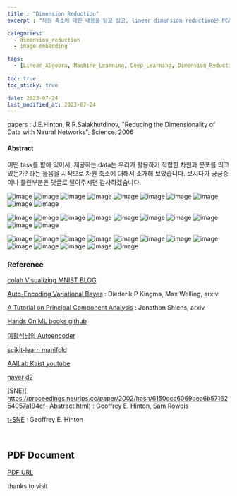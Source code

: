 ```yaml
---
title : "Dimension Reduction"
excerpt : "차원 축소에 대한 내용을 담고 있고, linear dimension reduction은 PCA, non-linear dimension reduction는 VQA를 통해 설명 하였다.. "

categories: 
  - dimension_reduction
  - image_embedding

tags:
  - [Linear_Algebra, Machine_Learning, Deep_Learning, Dimension_Reduction, Image_Embedding]
  
toc: true
toc_sticky: true

date: 2023-07-24
last_modified_at: 2023-07-24
---
```


papers : J.E.Hinton, R.R.Salakhutdinov, "Reducing the Dimensionality of Data with Neural Networks", Science, 2006

#### Abstract

어떤 task를 함에 있어서, 제공하는 data는 우리가 활용하기 적합한 차원과 분포를 띄고 있는가? 라는 물음을 시작으로 차원 축소에 대해서 소개해 보았습니다.
보시다가 궁금증이나 틀린부분은 댓글로 달아주시면 감사하겠습니다.


![image](./image/dimensrion_reduction/TechTalkCFP_dimension_reduction_page-0001.jpg)
![image](./image/dimensrion_reduction/TechTalkCFP_dimension_reduction_page-0002.jpg)
![image](./image/dimensrion_reduction/TechTalkCFP_dimension_reduction_page-0003.jpg)
![image](./image/dimensrion_reduction/TechTalkCFP_dimension_reduction_page-0004.jpg)
![image](./image/dimensrion_reduction/TechTalkCFP_dimension_reduction_page-0005.jpg)
![image](./image/dimensrion_reduction/TechTalkCFP_dimension_reduction_page-0006.jpg)
![image](./image/dimensrion_reduction/TechTalkCFP_dimension_reduction_page-0007.jpg)
![image](./image/dimensrion_reduction/TechTalkCFP_dimension_reduction_page-0008.jpg)
![image](./image/dimensrion_reduction/TechTalkCFP_dimension_reduction_page-0009.jpg)
![image](./image/dimensrion_reduction/TechTalkCFP_dimension_reduction_page-0010.jpg)

![image](./image/dimensrion_reduction/TechTalkCFP_dimension_reduction_page-0011.jpg)
![image](./image/dimensrion_reduction/TechTalkCFP_dimension_reduction_page-0012.jpg)
![image](./image/dimensrion_reduction/TechTalkCFP_dimension_reduction_page-0013.jpg)
![image](./image/dimensrion_reduction/TechTalkCFP_dimension_reduction_page-0014.jpg)
![image](./image/dimensrion_reduction/TechTalkCFP_dimension_reduction_page-0015.jpg)
![image](./image/dimensrion_reduction/TechTalkCFP_dimension_reduction_page-0016.jpg)
![image](./image/dimensrion_reduction/TechTalkCFP_dimension_reduction_page-0017.jpg)
![image](./image/dimensrion_reduction/TechTalkCFP_dimension_reduction_page-0018.jpg)
![image](./image/dimensrion_reduction/TechTalkCFP_dimension_reduction_page-0019.jpg)
![image](./image/dimensrion_reduction/TechTalkCFP_dimension_reduction_page-0020.jpg)

![image](./image/dimensrion_reduction/TechTalkCFP_dimension_reduction_page-0021.jpg)
![image](./image/dimensrion_reduction/TechTalkCFP_dimension_reduction_page-0022.jpg)
![image](./image/dimensrion_reduction/TechTalkCFP_dimension_reduction_page-0023.jpg)
![image](./image/dimensrion_reduction/TechTalkCFP_dimension_reduction_page-0024.jpg)
![image](./image/dimensrion_reduction/TechTalkCFP_dimension_reduction_page-0025.jpg)
![image](./image/dimensrion_reduction/TechTalkCFP_dimension_reduction_page-0026.jpg)
![image](./image/dimensrion_reduction/TechTalkCFP_dimension_reduction_page-0027.jpg)
![image](./image/dimensrion_reduction/TechTalkCFP_dimension_reduction_page-0028.jpg)
![image](./image/dimensrion_reduction/TechTalkCFP_dimension_reduction_page-0029.jpg)
![image](./image/dimensrion_reduction/TechTalkCFP_dimension_reduction_page-0030.jpg)
![image](./image/dimensrion_reduction/TechTalkCFP_dimension_reduction_page-0031.jpg)
![image](./image/dimensrion_reduction/TechTalkCFP_dimension_reduction_page-0032.jpg)
![image](./image/dimensrion_reduction/TechTalkCFP_dimension_reduction_page-0033.jpg)


### Reference

[colah Visualizing MNIST BLOG](https://colah.github.io/posts/2014-10-Visualizing-MNIST/​)

[Auto-Encoding Variational Bayes](https://arxiv.org/abs/1312.6114)​​
: Diederik P Kingma, Max Welling, arxiv

[A Tutorial on Principal Component Analysis](​​https://arxiv.org/abs/1404.1100​​)
: Jonathon Shlens, arxiv

[Hands On ML books github](https://github.com/ExcelsiorCJH/Hands-On-ML/​​)

[이활석님의 Autoencoder](https://www.slideshare.net/NaverEngineering/ss-96581209​​)

[scikit-learn manifold](https://scikit-learn.org/stable/modules/manifold.html#manifold​​)

[AAILab Kaist youtube ](https://www.youtube.com/@aailabkaist6236/playlists​​)

[naver d2](https://www.youtube.com/@naverd2848/playlists​​)

[SNE](​https://proceedings.neurips.cc/paper/2002/hash/6150ccc6069bea6b5716254057a194ef- Abstract.html​)
: Geoffrey E. Hinton, Sam Roweis

[t-SNE](https://www.jmlr.org/papers/volume9/vandermaaten08a/vandermaaten08a.pdf?fbcl)
: Geoffrey E. Hinton


​
## PDF Document

[PDF URL](https://github.com/Blackeyes0u0/Blackeyes0u0.github.io/blob/main/paper/Dimension/TechTalkCFP_dimension_reduction.pdf)

<!-- 
<iframe src="../paper/Dimension/TechTalkCFP_dimension_reduction.pdf" width="100%" height="800px" type="application/pdf"></iframe> -->

thanks to visit
